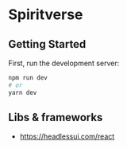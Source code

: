 # Spiritverse

## Getting Started

First, run the development server:

```bash
npm run dev
# or
yarn dev
```

## Libs & frameworks

- https://headlessui.com/react